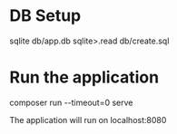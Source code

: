 # DB Setup #
sqlite db/app.db
sqlite>.read db/create.sql


# Run the application #
composer run --timeout=0 serve

The application will run on localhost:8080